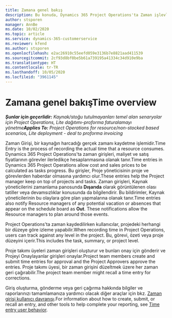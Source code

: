 ```yaml
---
title: Zamana genel bakış
description: Bu konuda, Dynamics 365 Project Operations'ta Zaman işlevleri hakkında bilgiler sağlanmaktadır.
author: stsporen
manager: AnnBe
ms.date: 10/02/2020
ms.topic: article
ms.service: dynamics-365-customerservice
ms.reviewer: kfend
ms.author: stsporen
ms.openlocfilehash: e2ac26910c55eefd059e3136b7e8821aad411539
ms.sourcegitcommit: 2cf93d8bf0be5b61a739195a41334c34d910e9ba
ms.translationtype: HT
ms.contentlocale: tr-TR
ms.lasthandoff: 10/05/2020
ms.locfileid: "3961145"
---
```

# <a name="time-overview"></a><span data-ttu-id="8c138-103">Zamana genel bakış</span><span class="sxs-lookup"><span data-stu-id="8c138-103">Time overview</span></span>

<span data-ttu-id="8c138-104">_**Şunlar için geçerlidir:** Kaynak/stoğu tutulmayanları temel alan senaryolar için Project Operations, Lite dağıtımı-proforma faturalamayı yönetme_</span><span class="sxs-lookup"><span data-stu-id="8c138-104">_**Applies To:** Project Operations for resource/non-stocked based scenarios, Lite deployment - deal to proforma invoicing_</span></span>

<span data-ttu-id="8c138-105">Zaman Girişi, bir kaynağın harcadığı gerçek zamanı kaydetme işlemidir.</span><span class="sxs-lookup"><span data-stu-id="8c138-105">Time Entry is the process of recording the actual time that a resource consumes.</span></span> <span data-ttu-id="8c138-106">Dynamics 365 Project Operations'ta zaman girişleri, maliyet ve satış fiyatlarının görevler ilerledikçe hesaplanmasına olanak tanır.</span><span class="sxs-lookup"><span data-stu-id="8c138-106">Time entries in Dynamics 365 Project Operations allow cost and sales prices to be calculated as tasks progress.</span></span> <span data-ttu-id="8c138-107">Bu girişler, Proje yöneticisinin proje ve görevlerden haberdar olmasına yardımcı olur.</span><span class="sxs-lookup"><span data-stu-id="8c138-107">These entries help the Project manager keep on top of projects and tasks.</span></span> <span data-ttu-id="8c138-108">Zaman girişleri, Kaynak yöneticilerini zamanlama panosunda **Dışarıda** olarak görüntülenen olası tatiller veya devamsızlıklar konusunda da bilgilendirir. Bu bildirimler, Kaynak yöneticilerinin bu olaylara göre plan yapmalarına olanak tanır.</span><span class="sxs-lookup"><span data-stu-id="8c138-108">Time entries also notify Resource managers of any potential vacation or absences that appear on the schedule board as **Out**. These notifications allow the Resource managers to plan around those events.</span></span>

<span data-ttu-id="8c138-109">Project Operations'ta zaman kaydedilirken kullanıcılar, projedeki herhangi bir düzeye göre izleme yapabilir.</span><span class="sxs-lookup"><span data-stu-id="8c138-109">When recording time in Project Operations, users can track against any level in the project.</span></span> <span data-ttu-id="8c138-110">Bu, görevi, özeti veya proje düzeyini içerir.</span><span class="sxs-lookup"><span data-stu-id="8c138-110">This includes the task, summary, or project level.</span></span>

<span data-ttu-id="8c138-111">Proje takımı üyeleri zaman girişleri oluşturur ve bunları onay için gönderir ve Projeyi Onaylayanlar girişleri onaylar.</span><span class="sxs-lookup"><span data-stu-id="8c138-111">Project team members create and submit time entries for approval and the Project Approvers approve the entries.</span></span> <span data-ttu-id="8c138-112">Proje takımı üyesi, bir zaman girişini düzeltmek üzere her zaman geri çağırabilir.</span><span class="sxs-lookup"><span data-stu-id="8c138-112">The project team member might recall a time entry for corrections.</span></span>

<span data-ttu-id="8c138-113">Giriş oluşturma, gönderme veya geri çağırma hakkında bilgiler ve raporlarınızı tamamlamanıza yardımcı olacak diğer araçlar için bkz. [Zaman girişi kullanıcı davranışı](ui-behavior-time.md).</span><span class="sxs-lookup"><span data-stu-id="8c138-113">For information about how to create, submit, or recall an entry, and other tools to help complete your reporting, see [Time entry user behavior](ui-behavior-time.md).</span></span>

